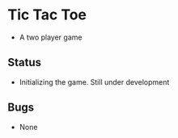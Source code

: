 # Tic Tac Toe
- A two player game

## Status
- Initializing the game. Still under development

## Bugs
- None